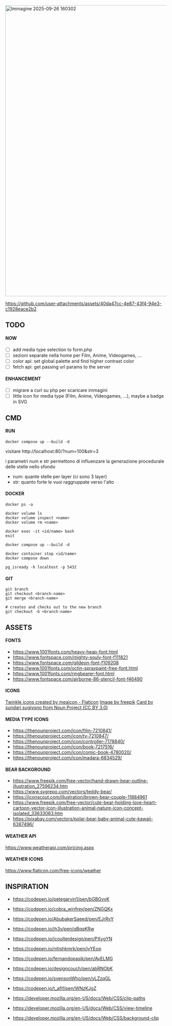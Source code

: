 
<img width="1920" height="910" alt="Immagine 2025-09-26 160302" src="https://github.com/user-attachments/assets/aa7cdf80-3968-42e5-a5d0-ba2cca332369" />

https://github.com/user-attachments/assets/40da47cc-4e87-43f4-94e3-c1928eace2b2

## TODO

#### NOW
- [ ] add media type selection to form.php
- [ ] sezioni separate nella home per Film, Anime, Videogames, ...
- [ ] color api: set global palette and find higher contrast color
- [ ] fetch api: get passing url params to the server

#### ENHANCEMENT
- [ ] migrare a curl su php per scaricare immagini
- [ ] little icon for media type (Film, Anime, Videogames, ...), maybe a badge in SVG

## CMD
#### RUN
```shell
docker compose up --build -d
```
visitare http://localhost:80/?num=100&str=3

i parametri num e str permettono di influenzare la generazione procedurale delle stelle nello sfondo
- num: quante stelle per layer (ci sono 3 layer)
- str: quanto forte le vuoi raggruppate verso l'alto

#### DOCKER
```shell
docker ps -a

docker volume ls
docker volume inspect <name>
docker volume rm <name>

docker exec -it <id/name> bash
exit

docker compose up --build -d

docker container stop <id/name>
docker compose down

pg_isready -h localhost -p 5432
```

#### GIT
```shell
git branch
git checkout <branch-name>
git merge <branch-name>

# creates and checks out to the new branch
git checkout -b <branch-name>
```

## ASSETS
#### FONTS
- https://www.1001fonts.com/heavy-heap-font.html
- https://www.fontspace.com/mighty-souly-font-f111821
- https://www.fontspace.com/gildeon-font-f109208
- https://www.1001fonts.com/octin-spraypaint-free-font.html
- https://www.1001fonts.com/ringbearer-font.html
- https://www.fontspace.com/airborne-86-stencil-font-f46490

#### ICONS
[Twinkle icons created by meaicon - Flaticon](https://www.flaticon.com/free-icons/twinkle)
[Image by freepik](https://www.freepik.com/free-vector/flat-sparkling-star-collection_15591227.htm#fromView=keyword&page=1&position=2&uuid=b7a01977-91ce-4b36-98a2-10a11ce26070")
[Card by sundari sugiyono from Noun Project (CC BY 3.0)](https://thenounproject.com/browse/icons/term/card/)

#### MEDIA TYPE ICONS
- https://thenounproject.com/icon/film-7210841/
- https://thenounproject.com/icon/tv-7210847/
- https://thenounproject.com/icon/controller-7178840/
- https://thenounproject.com/icon/book-7217516/
- https://thenounproject.com/icon/comic-book-4780020/
- https://thenounproject.com/icon/madara-6834529/

#### BEAR BACKGROUND
- https://www.freepik.com/free-vector/hand-drawn-bear-outline-illustration_27596234.htm
- https://www.svgrepo.com/vectors/teddy-bear/
- https://iconscout.com/illustration/brown-bear-couple-11884961
- https://www.freepik.com/free-vector/cute-bear-holding-love-heart-cartoon-vector-icon-illustration-animal-nature-icon-concept-isolated_33633063.htm
- https://pixabay.com/vectors/polar-bear-baby-animal-cute-kawaii-6387496/

#### WEATHER API
https://www.weatherapi.com/pricing.aspx

#### WEATHER ICONS
https://www.flaticon.com/free-icons/weather

## INSPIRATION
- https://codepen.io/petegarvin1/pen/bGBGvvK
- https://codepen.io/cobra_winfrey/pen/ZNGQKx
- https://codepen.io/AbubakerSaeed/pen/EJrRvY
- https://codepen.io/jh3y/pen/qBqqKRw
- https://codepen.io/jcoulterdesign/pen/PXygYN
- https://codepen.io/nitishkmrk/pen/jyYEop
- https://codepen.io/fernandopasik/pen/AvELMG
- https://codepen.io/designcouch/pen/abRNObK
- https://codepen.io/svensonWho/pen/yLZzqGL
- https://codepen.io/t_afif/pen/WNzKJgZ

- https://developer.mozilla.org/en-US/docs/Web/CSS/clip-paths
- https://developer.mozilla.org/en-US/docs/Web/CSS/view-timeline
- https://developer.mozilla.org/en-US/docs/Web/CSS/background-clip

